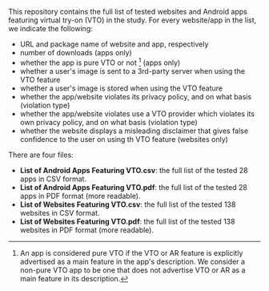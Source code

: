 This repository contains the full list of tested websites and Android apps featuring virtual try-on (VTO) in the study. For every website/app in the list, we indicate the following:
* URL and package name of website and app, respectively
* number of downloads (apps only)
* whether the app is pure VTO or not [^1] (apps only)
* whether a user's image is sent to a 3rd-party server when using the VTO feature
* whether a user's image is stored when using the VTO feature
* whether the app/website violates its privacy policy, and on what basis (violation type)
* whether the app/website violates use a VTO provider which violates its own privacy policy, and on what basis (violation type)
* whether the website displays a misleading disclaimer that gives false confidence to the user on using th VTO feature (websites only)

There are four files:
* **List of Android Apps Featuring VTO.csv**: the full list of the tested 28 apps in CSV format.
* **List of Android Apps Featuring VTO.pdf**: the full list of the tested 28 apps in PDF format (more readable).
* **List of Websites Featuring VTO.csv**: the full list of the tested 138 websites in CSV format.
* **List of Websites Featuring VTO.pdf**: the full list of the tested 138 websites in PDF format (more readable).

[^1]: An app is considered pure VTO if the VTO or AR feature is explicitly advertised as a main feature in the app's description. We consider a non-pure VTO app to be one that does not advertise VTO or AR as a main feature in its description.

